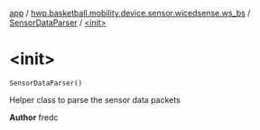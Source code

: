 [app](../../index.md) / [hwp.basketball.mobility.device.sensor.wicedsense.ws_bs](../index.md) / [SensorDataParser](index.md) / [&lt;init&gt;](.)

# &lt;init&gt;

`SensorDataParser()`

Helper class to parse the sensor data packets

**Author**
fredc

